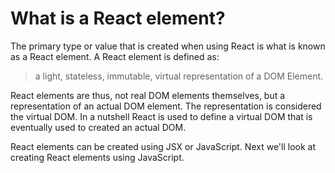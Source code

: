 # What is a React element?

The primary type or value that is created when using React is what is known as a React element. A React element is defined as:

 > a light, stateless, immutable, virtual representation of a DOM Element.

React elements are thus, not real DOM elements themselves, but a representation of an actual DOM element. The representation is considered the virtual DOM. In a nutshell React is used to define a virtual DOM that is eventually used to created an actual DOM. 

React elements can be created using JSX or JavaScript. Next we'll look at creating React elements using JavaScript.

